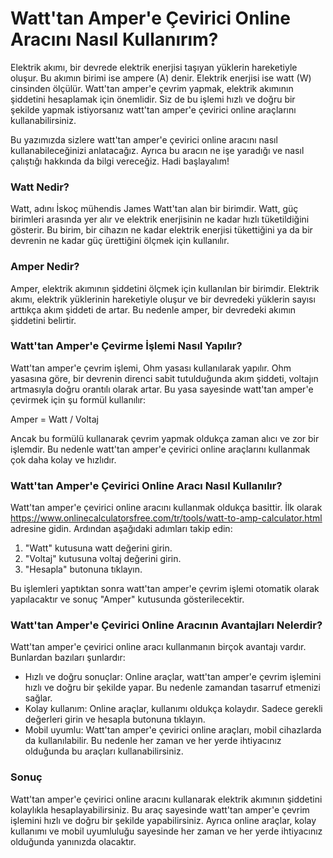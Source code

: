 Watt'tan Amper'e Çevirici Online Aracını Nasıl Kullanırım?
==========================================================

Elektrik akımı, bir devrede elektrik enerjisi taşıyan yüklerin hareketiyle oluşur. Bu akımın birimi ise ampere (A) denir. Elektrik enerjisi ise watt (W) cinsinden ölçülür. Watt'tan amper'e çevrim yapmak, elektrik akımının şiddetini hesaplamak için önemlidir. Siz de bu işlemi hızlı ve doğru bir şekilde yapmak istiyorsanız watt'tan amper'e çevirici online araçlarını kullanabilirsiniz.

Bu yazımızda sizlere watt'tan amper'e çevirici online aracını nasıl kullanabileceğinizi anlatacağız. Ayrıca bu aracın ne işe yaradığı ve nasıl çalıştığı hakkında da bilgi vereceğiz. Hadi başlayalım!

### Watt Nedir?

Watt, adını İskoç mühendis James Watt'tan alan bir birimdir. Watt, güç birimleri arasında yer alır ve elektrik enerjisinin ne kadar hızlı tüketildiğini gösterir. Bu birim, bir cihazın ne kadar elektrik enerjisi tükettiğini ya da bir devrenin ne kadar güç ürettiğini ölçmek için kullanılır.

### Amper Nedir?

Amper, elektrik akımının şiddetini ölçmek için kullanılan bir birimdir. Elektrik akımı, elektrik yüklerinin hareketiyle oluşur ve bir devredeki yüklerin sayısı arttıkça akım şiddeti de artar. Bu nedenle amper, bir devredeki akımın şiddetini belirtir.

### Watt'tan Amper'e Çevirme İşlemi Nasıl Yapılır?

Watt'tan amper'e çevrim işlemi, Ohm yasası kullanılarak yapılır. Ohm yasasına göre, bir devrenin direnci sabit tutulduğunda akım şiddeti, voltajın artmasıyla doğru orantılı olarak artar. Bu yasa sayesinde watt'tan amper'e çevirmek için şu formül kullanılır:

Amper = Watt / Voltaj

Ancak bu formülü kullanarak çevrim yapmak oldukça zaman alıcı ve zor bir işlemdir. Bu nedenle watt'tan amper'e çevirici online araçlarını kullanmak çok daha kolay ve hızlıdır.

### Watt'tan Amper'e Çevirici Online Aracı Nasıl Kullanılır?

Watt'tan amper'e çevirici online aracını kullanmak oldukça basittir. İlk olarak <https://www.onlinecalculatorsfree.com/tr/tools/watt-to-amp-calculator.html> adresine gidin. Ardından aşağıdaki adımları takip edin:

1. "Watt" kutusuna watt değerini girin.
2. "Voltaj" kutusuna voltaj değerini girin.
3. "Hesapla" butonuna tıklayın.

Bu işlemleri yaptıktan sonra watt'tan amper'e çevrim işlemi otomatik olarak yapılacaktır ve sonuç "Amper" kutusunda gösterilecektir.

### Watt'tan Amper'e Çevirici Online Aracının Avantajları Nelerdir?

Watt'tan amper'e çevirici online aracı kullanmanın birçok avantajı vardır. Bunlardan bazıları şunlardır:

- Hızlı ve doğru sonuçlar: Online araçlar, watt'tan amper'e çevrim işlemini hızlı ve doğru bir şekilde yapar. Bu nedenle zamandan tasarruf etmenizi sağlar.
- Kolay kullanım: Online araçlar, kullanımı oldukça kolaydır. Sadece gerekli değerleri girin ve hesapla butonuna tıklayın.
- Mobil uyumlu: Watt'tan amper'e çevirici online araçları, mobil cihazlarda da kullanılabilir. Bu nedenle her zaman ve her yerde ihtiyacınız olduğunda bu araçları kullanabilirsiniz.

### Sonuç

Watt'tan amper'e çevirici online aracını kullanarak elektrik akımının şiddetini kolaylıkla hesaplayabilirsiniz. Bu araç sayesinde watt'tan amper'e çevrim işlemini hızlı ve doğru bir şekilde yapabilirsiniz. Ayrıca online araçlar, kolay kullanımı ve mobil uyumluluğu sayesinde her zaman ve her yerde ihtiyacınız olduğunda yanınızda olacaktır.